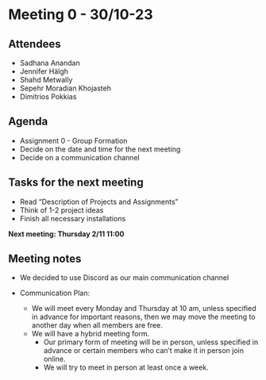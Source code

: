 # Meeting 0 - 30/10-23

## Attendees
- Sadhana Anandan
- Jennifer Hälgh
- Shahd Metwally
- Sepehr Moradian Khojasteh
- Dimitrios Pokkias

## Agenda
- Assignment 0 - Group Formation
- Decide on the date and time for the next meeting
- Decide on a communication channel

## Tasks for the next meeting
- Read “Description of Projects and Assignments”
- Think of 1-2 project ideas
- Finish all necessary installations

**Next meeting: Thursday 2/11 11:00**

## Meeting notes
- We decided to use Discord as our main communication channel

- Communication Plan: 
    - We will meet every Monday and Thursday at 10 am, unless specified in advance for important reasons, then we may move the meeting to another day when all members are free. 
    - We will have a hybrid meeting form. 
        - Our primary form of meeting will be in person, unless specified in advance or certain members who can’t make it in person join online.
        - We will try to meet in person at least once a week.
